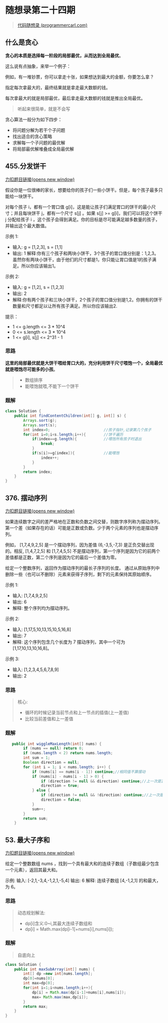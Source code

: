 # 随想录第二十四期

> [代码随想录 (programmercarl.com)](https://www.programmercarl.com/0455.分发饼干.html#思路)

## 什么是贪心

**贪心的本质是选择每一阶段的局部最优，从而达到全局最优**。

这么说有点抽象，来举一个例子：

例如，有一堆钞票，你可以拿走十张，如果想达到最大的金额，你要怎么拿？

指定每次拿最大的，最终结果就是拿走最大数额的钱。

每次拿最大的就是局部最优，最后拿走最大数额的钱就是推出全局最优。

> 听起来很简单，就是不会写

贪心算法一般分为如下四步：

- 将问题分解为若干个子问题
- 找出适合的贪心策略
- 求解每一个子问题的最优解
- 将局部最优解堆叠成全局最优解

##  455.分发饼干

[力扣题目链接(opens new window)](https://leetcode.cn/problems/assign-cookies/)

假设你是一位很棒的家长，想要给你的孩子们一些小饼干。但是，每个孩子最多只能给一块饼干。

对每个孩子 i，都有一个胃口值 g[i]，这是能让孩子们满足胃口的饼干的最小尺寸；并且每块饼干 j，都有一个尺寸 s[j] 。如果 s[j] >= g[i]，我们可以将这个饼干 j 分配给孩子 i ，这个孩子会得到满足。你的目标是尽可能满足越多数量的孩子，并输出这个最大数值。

示例 1:

- 输入: g = [1,2,3], s = [1,1]
- 输出: 1 解释:你有三个孩子和两块小饼干，3个孩子的胃口值分别是：1,2,3。虽然你有两块小饼干，由于他们的尺寸都是1，你只能让胃口值是1的孩子满足。所以你应该输出1。

示例 2:

- 输入: g = [1,2], s = [1,2,3]
- 输出: 2
- 解释:你有两个孩子和三块小饼干，2个孩子的胃口值分别是1,2。你拥有的饼干数量和尺寸都足以让所有孩子满足。所以你应该输出2.

提示：

- 1 <= g.length <= 3 * 10^4
- 0 <= s.length <= 3 * 10^4
- 1 <= g[i], s[j] <= 2^31 - 1

### 思路

**这里的局部最优就是大饼干喂给胃口大的，充分利用饼干尺寸喂饱一个，全局最优就是喂饱尽可能多的小孩**。

> - 数组排序
> - 能喂饱就喂,不能下一个饼干

### 题解

```java
class Solution {
    public int findContentChildren(int[] g, int[] s) {
        Arrays.sort(g);
        Arrays.sort(s);
        int index=0;						//孩子指针,记录第几个孩子
        for(int i=0;i<s.length;i++){		//饼干遍历
            if(index==g.length){			//喂饱所有孩子时退出
                break;
            }
            if(s[i]>=g[index]){				//能喂饱
                index++;
            }
        }
        return index;
    }
}
```

## 376. 摆动序列

[力扣题目链接(opens new window)](https://leetcode.cn/problems/wiggle-subsequence/)

如果连续数字之间的差严格地在正数和负数之间交替，则数字序列称为摆动序列。第一个差（如果存在的话）可能是正数或负数。少于两个元素的序列也是摆动序列。

例如， [1,7,4,9,2,5] 是一个摆动序列，因为差值 (6,-3,5,-7,3) 是正负交替出现的。相反, [1,4,7,2,5] 和 [1,7,4,5,5] 不是摆动序列，第一个序列是因为它的前两个差值都是正数，第二个序列是因为它的最后一个差值为零。

给定一个整数序列，返回作为摆动序列的最长子序列的长度。 通过从原始序列中删除一些（也可以不删除）元素来获得子序列，剩下的元素保持其原始顺序。

示例 1:

- 输入: [1,7,4,9,2,5]
- 输出: 6
- 解释: 整个序列均为摆动序列。

示例 2:

- 输入: [1,17,5,10,13,15,10,5,16,8]
- 输出: 7
- 解释: 这个序列包含几个长度为 7 摆动序列，其中一个可为[1,17,10,13,10,16,8]。

示例 3:

- 输入: [1,2,3,4,5,6,7,8,9]
- 输出: 2

### 思路

> 核心:
>
> - 循环的时候记录当前节点和上一节点的插值(上一差值)
> - 比较当前差值和上一差值

### 题解

```java
   public int wiggleMaxLength(int[] nums) {
        if (nums == null) return 0;
        if (nums.length < 2) return nums.length;
        int sum = 1;
        Boolean direction = null;
        for (int i = 1; i < nums.length; i++) {
            if (nums[i] == nums[i - 1]) continue;//相同值不算摆动
            if (nums[i] - nums[i - 1] > 0) {
                if (direction != null && direction) continue;//上一次是正值
                direction = true;
            } else {
                if (direction != null && !direction) continue;//上一次是负值
                direction = false;
            }
            sum++;
        }
        return sum;
    }
```

## 53. 最大子序和

[力扣题目链接(opens new window)](https://leetcode.cn/problems/maximum-subarray/)

给定一个整数数组 nums ，找到一个具有最大和的连续子数组（子数组最少包含一个元素），返回其最大和。

示例: 输入: [-2,1,-3,4,-1,2,1,-5,4] 输出: 6 解释: 连续子数组 [4,-1,2,1] 的和最大，为 6。

### 思路

> 动态规划解法:
>
> - dp[i]含义:0~i,其最大连续子数组和
> - dp[i] = Math.max(dp[i-1]+nums[i],nums[i]); 

### 题解

> 自底向上

```java
class Solution {
    public int maxSubArray(int[] nums) {
        int[] dp =new int[nums.length];
        dp[0]=nums[0];
        int max=dp[0];
        for(int i=1;i<nums.length;i++){
            dp[i] = Math.max(dp[i-1]+nums[i],nums[i]); 
            max= Math.max(max,dp[i]);  
        }
        return max;
    }
}
```
